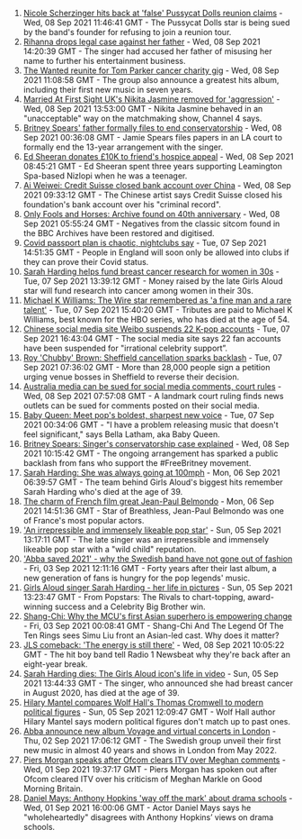 1. [Nicole Scherzinger hits back at 'false' Pussycat Dolls reunion claims](https://www.bbc.co.uk/news/entertainment-arts-58485063?at_medium=RSS&at_campaign=KARANGA) - Wed, 08 Sep 2021 11:46:41 GMT - The Pussycat Dolls star is being sued by the band's founder for refusing to join a reunion tour.
2. [Rihanna drops legal case against her father](https://www.bbc.co.uk/news/entertainment-arts-58491164?at_medium=RSS&at_campaign=KARANGA) - Wed, 08 Sep 2021 14:20:39 GMT - The singer had accused her father of misusing her name to further his entertainment business.
3. [The Wanted reunite for Tom Parker cancer charity gig](https://www.bbc.co.uk/news/newsbeat-58488476?at_medium=RSS&at_campaign=KARANGA) - Wed, 08 Sep 2021 11:08:58 GMT - The group also announce a greatest hits album, including their first new music in seven years.
4. [Married At First Sight UK's Nikita Jasmine removed for 'aggression'](https://www.bbc.co.uk/news/entertainment-arts-58485068?at_medium=RSS&at_campaign=KARANGA) - Wed, 08 Sep 2021 13:53:00 GMT - Nikita Jasmine behaved in an "unacceptable" way on the matchmaking show, Channel 4 says.
5. [Britney Spears' father formally files to end conservatorship](https://www.bbc.co.uk/news/world-us-canada-58483461?at_medium=RSS&at_campaign=KARANGA) - Wed, 08 Sep 2021 00:36:08 GMT - Jamie Spears files papers in an LA court to formally end the 13-year arrangement with the singer.
6. [Ed Sheeran donates £10K to friend's hospice appeal](https://www.bbc.co.uk/news/uk-england-coventry-warwickshire-58474433?at_medium=RSS&at_campaign=KARANGA) - Wed, 08 Sep 2021 08:45:21 GMT - Ed Sheeran spent three years supporting Leamington Spa-based Nizlopi when he was a teenager.
7. [Ai Weiwei: Credit Suisse closed bank account over China](https://www.bbc.co.uk/news/business-58484447?at_medium=RSS&at_campaign=KARANGA) - Wed, 08 Sep 2021 09:33:12 GMT - The Chinese artist says Credit Suisse closed his foundation's bank account over his "criminal record".
8. [Only Fools and Horses: Archive found on 40th anniversary](https://www.bbc.co.uk/news/uk-england-58419852?at_medium=RSS&at_campaign=KARANGA) - Wed, 08 Sep 2021 05:55:24 GMT - Negatives from the classic sitcom found in the BBC Archives have been restored and digitised.
9. [Covid passport plan is chaotic, nightclubs say](https://www.bbc.co.uk/news/newsbeat-58475147?at_medium=RSS&at_campaign=KARANGA) - Tue, 07 Sep 2021 14:51:35 GMT - People in England will soon only be allowed into clubs if they can prove their Covid status.
10. [Sarah Harding helps fund breast cancer research for women in 30s](https://www.bbc.co.uk/news/entertainment-arts-58476756?at_medium=RSS&at_campaign=KARANGA) - Tue, 07 Sep 2021 13:39:12 GMT - Money raised by the late Girls Aloud star will fund research into cancer among women in their 30s.
11. [Michael K Williams: The Wire star remembered as 'a fine man and a rare talent'](https://www.bbc.co.uk/news/world-us-canada-58470253?at_medium=RSS&at_campaign=KARANGA) - Tue, 07 Sep 2021 15:40:20 GMT - Tributes are paid to Michael K Williams, best known for the HBO series, who has died at the age of 54.
12. [Chinese social media site Weibo suspends 22 K-pop accounts](https://www.bbc.co.uk/news/entertainment-arts-58479375?at_medium=RSS&at_campaign=KARANGA) - Tue, 07 Sep 2021 16:43:04 GMT - The social media site says 22 fan accounts have been suspended for "irrational celebrity support”.
13. [Roy 'Chubby' Brown: Sheffield cancellation sparks backlash](https://www.bbc.co.uk/news/uk-england-south-yorkshire-58463658?at_medium=RSS&at_campaign=KARANGA) - Tue, 07 Sep 2021 07:36:02 GMT - More than 28,000 people sign a petition urging venue bosses in Sheffield to reverse their decision.
14. [Australia media can be sued for social media comments, court rules](https://www.bbc.co.uk/news/world-australia-58484205?at_medium=RSS&at_campaign=KARANGA) - Wed, 08 Sep 2021 07:57:08 GMT - A landmark court ruling finds news outlets can be sued for comments posted on their social media.
15. [Baby Queen: Meet pop's boldest, sharpest new voice](https://www.bbc.co.uk/news/entertainment-arts-58462521?at_medium=RSS&at_campaign=KARANGA) - Tue, 07 Sep 2021 00:34:06 GMT - "I have a problem releasing music that doesn't feel significant," says Bella Latham, aka Baby Queen.
16. [Britney Spears: Singer's conservatorship case explained](https://www.bbc.co.uk/news/world-us-canada-53494405?at_medium=RSS&at_campaign=KARANGA) - Wed, 08 Sep 2021 10:15:42 GMT - The ongoing arrangement has sparked a public backlash from fans who support the #FreeBritney movement.
17. [Sarah Harding: She was always going at 100mph](https://www.bbc.co.uk/news/newsbeat-58457843?at_medium=RSS&at_campaign=KARANGA) - Mon, 06 Sep 2021 06:39:57 GMT - The team behind Girls Aloud's biggest hits remember Sarah Harding who's died at the age of 39.
18. [The charm of French film great Jean-Paul Belmondo](https://www.bbc.co.uk/news/entertainment-arts-11811293?at_medium=RSS&at_campaign=KARANGA) - Mon, 06 Sep 2021 14:51:36 GMT - Star of Breathless, Jean-Paul Belmondo was one of France's most popular actors.
19. ['An irrepressible and immensely likeable pop star'](https://www.bbc.co.uk/news/entertainment-arts-54703955?at_medium=RSS&at_campaign=KARANGA) - Sun, 05 Sep 2021 13:17:11 GMT - The late singer was an irrepressible and immensely likeable pop star with a "wild child" reputation.
20. ['Abba saved 2021' - why the Swedish band have not gone out of fashion](https://www.bbc.co.uk/news/entertainment-arts-58433351?at_medium=RSS&at_campaign=KARANGA) - Fri, 03 Sep 2021 12:11:16 GMT - Forty years after their last album, a new generation of fans is hungry for the pop legends' music.
21. [Girls Aloud singer Sarah Harding - her life in pictures](https://www.bbc.co.uk/news/entertainment-arts-54717608?at_medium=RSS&at_campaign=KARANGA) - Sun, 05 Sep 2021 13:23:47 GMT - From Popstars: The Rivals to chart-topping, award-winning success and a Celebrity Big Brother win.
22. [Shang-Chi: Why the MCU's first Asian superhero is empowering change](https://www.bbc.co.uk/news/entertainment-arts-58361669?at_medium=RSS&at_campaign=KARANGA) - Fri, 03 Sep 2021 00:08:41 GMT - Shang-Chi And The Legend Of The Ten Rings sees Simu Liu front an Asian-led cast. Why does it matter?
23. [JLS comeback: 'The energy is still there'](https://www.bbc.co.uk/news/newsbeat-58466089?at_medium=RSS&at_campaign=KARANGA) - Wed, 08 Sep 2021 10:05:22 GMT - The hit boy band tell Radio 1 Newsbeat why they're back after an eight-year break.
24. [Sarah Harding dies: The Girls Aloud icon's life in video](https://www.bbc.co.uk/news/entertainment-arts-58454438?at_medium=RSS&at_campaign=KARANGA) - Sun, 05 Sep 2021 13:44:33 GMT - The singer, who announced she had breast cancer in August 2020, has died at the age of 39.
25. [Hilary Mantel compares Wolf Hall's Thomas Cromwell to modern political figures](https://www.bbc.co.uk/news/world-europe-58453617?at_medium=RSS&at_campaign=KARANGA) - Sun, 05 Sep 2021 12:09:47 GMT - Wolf Hall author Hilary Mantel says modern political figures don't match up to past ones.
26. [Abba announce new album Voyage and virtual concerts in London](https://www.bbc.co.uk/news/entertainment-arts-58428407?at_medium=RSS&at_campaign=KARANGA) - Thu, 02 Sep 2021 17:06:12 GMT - The Swedish group unveil their first new music in almost 40 years and shows in London from May 2022.
27. [Piers Morgan speaks after Ofcom clears ITV over Meghan comments](https://www.bbc.co.uk/news/entertainment-arts-58415588?at_medium=RSS&at_campaign=KARANGA) - Wed, 01 Sep 2021 19:37:17 GMT - Piers Morgan has spoken out after Ofcom cleared ITV over his criticism of Meghan Markle on Good Morning Britain.
28. [Daniel Mays: Anthony Hopkins 'way off the mark' about drama schools](https://www.bbc.co.uk/news/entertainment-arts-58414816?at_medium=RSS&at_campaign=KARANGA) - Wed, 01 Sep 2021 16:00:06 GMT - Actor Daniel Mays says he "wholeheartedly" disagrees with Anthony Hopkins’ views on drama schools.
